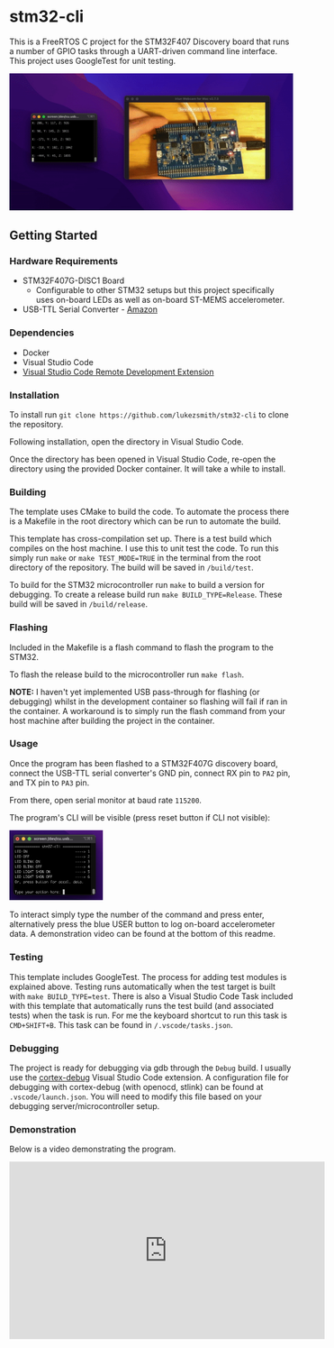 # stm32-cli
This is a FreeRTOS C project for the STM32F407 Discovery board that runs a number of GPIO tasks through a UART-driven command line interface. This project uses GoogleTest for unit testing.

![stm32-cli](images/stm32-cli.gif)

## Getting Started

### Hardware Requirements
- STM32F407G-DISC1 Board 
    - Configurable to other STM32 setups but this project specifically uses on-board LEDs as well as on-board ST-MEMS accelerometer.
- USB-TTL Serial Converter - [Amazon](https://www.amazon.co.uk/gp/product/B07TFSZ3ZP/)
### Dependencies
- Docker
- Visual Studio Code
- [Visual Studio Code Remote Development Extension](https://marketplace.visualstudio.com/items?itemName=ms-vscode-remote.vscode-remote-extensionpack)


### Installation
To install run `git clone https://github.com/lukezsmith/stm32-cli` to clone the repository.

Following installation, open the directory in Visual Studio Code. 

Once the directory has been opened in Visual Studio Code, re-open the directory using the provided Docker container. It will take a while to install.

### Building
The template uses CMake to build the code. 
To automate the process there is a Makefile in the root directory which can be run to automate the build.

This template has cross-compilation set up. There is a test build which compiles on the host machine. I use this to unit test the code. To run this simply run `make` or `make TEST_MODE=TRUE` in the terminal from the root directory of the repository. The build will be saved in `/build/test`.

To build for the STM32 microcontroller run `make` to build a version for debugging. To create a release build run `make BUILD_TYPE=Release`. These build will be saved in `/build/release`.

### Flashing 
Included in the Makefile is a flash command to flash the program to the STM32.

To flash the release build to the microcontroller run `make flash`.

**NOTE:** I haven't yet implemented USB pass-through for flashing (or debugging) whilst in the development container so flashing will fail if ran in the container. A workaround is to simply run the flash command from your host machine after building the project in the container.

### Usage 
Once the program has been flashed to a STM32F407G discovery board, connect the USB-TTL serial converter's GND pin, connect RX pin to `PA2` pin, and TX pin to `PA3` pin.

From there, open serial monitor at baud rate `115200`.

The program's CLI will be visible (press reset button if CLI not visible):

<img src="images/gui.png" width="33%">

To interact simply type the number of the command and press enter, alternatively press the blue USER button to log on-board accelerometer data. A demonstration video can be found at the bottom of this readme.

### Testing
This template includes GoogleTest. The process for adding test modules is explained above. Testing runs automatically when the test target is built with `make BUILD_TYPE=test`. There is also a Visual Studio Code Task included with this template that automatically runs the test build (and associated tests) when the task is run. For me the keyboard shortcut to run this task is `CMD+SHIFT+B`. This task can be found in `/.vscode/tasks.json`.

### Debugging
The project is ready for debugging via gdb through the `Debug` build. I usually use the [cortex-debug](https://marketplace.visualstudio.com/items?itemName=marus25.cortex-debug) Visual Studio Code extension. A configuration file for debugging with cortex-debug (with openocd, stlink) can be found at `.vscode/launch.json`. You will need to modify this file based on your debugging server/microcontroller setup.

### Demonstration
Below is a video demonstrating the program.

<iframe width="560" height="315" src="https://www.youtube.com/embed/vJsOST5cdj0" title="YouTube video player" frameborder="0" allow="accelerometer; autoplay; clipboard-write; encrypted-media; gyroscope; picture-in-picture" allowfullscreen></iframe>
